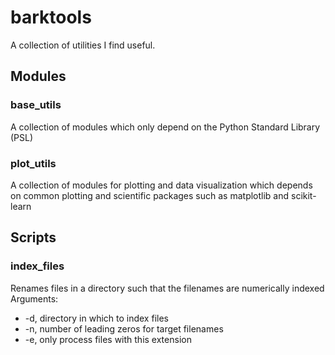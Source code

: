# barktools

A collection of utilities I find useful.

## Modules
### base_utils

A collection of modules which only depend on the Python Standard Library (PSL)

### plot_utils

A collection of modules for plotting and data visualization which depends on common plotting and scientific packages such as matplotlib and scikit-learn


## Scripts
### index_files
Renames files in a directory such that the filenames are numerically indexed
Arguments:
- -d, directory in which to index files
- -n, number of leading zeros for target filenames
- -e, only process files with this extension